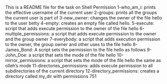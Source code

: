This is a README file for the task on Shell Permission 
1-who_am_i: prints the effective username of the current user
2-groups: prints all the groups the current user is part of
3-new_owner: changes the owner of the file hello to the user betty
4-empty: creates an empty file called hello.
5-execute: script that adds execute permission to the owner of the file hello
6-multiple_permissions: a script that adds execute permission to the owner and the group owner
7-everybody: a script that adds execution permission to the owner, the group owner and other uses to the file hello
8-James_Bond: A script sets the permission to the file hello as follows
9-John_Doe: a script that sets the mode of the file hello
10-mirror_permissions: a script that sets the mode of the file hello the same as olleh’s mode
11-directories_permissions:  adds execute permission to all subdirectories of the current directory
12-directory_permissions:  creates a directory called my_dir with permissions 751

